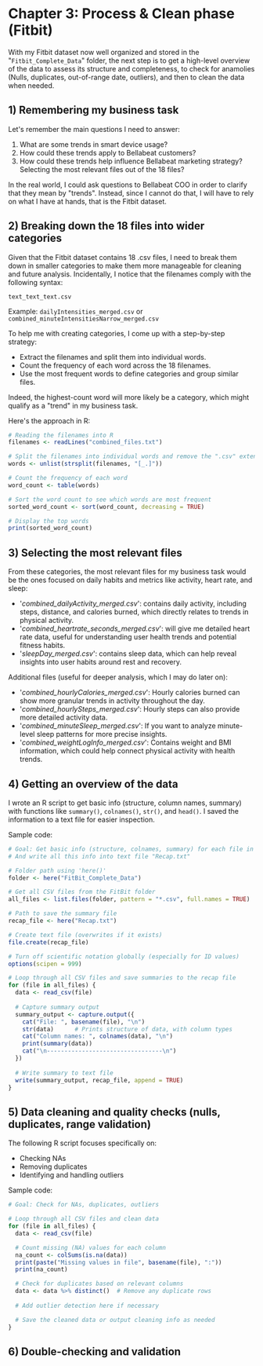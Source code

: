 # Chapter 3: Process & Clean phase (Fitbit)

With my Fitbit dataset now well organized and stored in the "`Fitbit_Complete_Data`" folder, the next step is to get a high-level overview of the data to assess its structure and completeness, to check for anamolies (Nulls, duplicates, out-of-range date, outliers), and then to clean the data when needed.

## 1) Remembering my business task

Let's remember the main questions I need to answer:

1. What are some trends in smart device usage?
2. How could these trends apply to Bellabeat customers?
3. How could these trends help influence Bellabeat marketing strategy?Selecting the most relevant files out of the 18 files?

In the real world, I could ask questions to Bellabeat COO in order to clarify that they mean by "trends". Instead, since I cannot do that, I will have to rely on what I have at hands, that is the Fitbit dataset.

## 2) Breaking down the 18 files into wider categories

Given that the Fitbit dataset contains 18 .csv files, I need to break them down in smaller categories to make them more manageable for cleaning and future analysis. Incidentally, I notice that the filenames comply with the following syntax:

`text_text_text.csv`

Example: `dailyIntensities_merged.csv` or `combined_minuteIntensitiesNarrow_merged.csv`

To help me with creating categories, I come up with a step-by-step strategy:

- Extract the filenames and split them into individual words.
- Count the frequency of each word across the 18 filenames.
- Use the most frequent words to define categories and group similar files.

Indeed, the highest-count word will more likely be a category, which might qualify as a "trend" in my business task.

Here's the approach in R:

``` r
# Reading the filenames into R
filenames <- readLines("combined_files.txt")

# Split the filenames into individual words and remove the ".csv" extension
words <- unlist(strsplit(filenames, "[_.]"))

# Count the frequency of each word
word_count <- table(words)

# Sort the word count to see which words are most frequent
sorted_word_count <- sort(word_count, decreasing = TRUE)

# Display the top words
print(sorted_word_count)

```

## 3) Selecting the most relevant files

From these categories, the most relevant files for my business task would be the ones focused on daily habits and metrics like activity, heart rate, and sleep:

- '*combined_dailyActivity_merged.csv*': contains daily activity, including steps, distance, and calories burned, which directly relates to trends in physical activity.
- '*combined_heartrate_seconds_merged.csv*': will give me detailed heart rate data, useful for understanding user health trends and potential fitness habits.
- '*sleepDay_merged.csv*': contains sleep data, which can help reveal insights into user habits around rest and recovery.

Additional files (useful for deeper analysis, which I may do later on):

- '*combined_hourlyCalories_merged.csv*': Hourly calories burned can show more granular trends in activity throughout the day.
- '*combined_hourlySteps_merged.csv*': Hourly steps can also provide more detailed activity data.
- '*combined_minuteSleep_merged.csv*': If you want to analyze minute-level sleep patterns for more precise insights.
- '*combined_weightLogInfo_merged.csv*': Contains weight and BMI information, which could help connect physical activity with health trends.

## 4) Getting an overview of the data

I wrote an R script to get basic info (structure, column names, summary) with functions like `summary()`, `colnames()`, `str()`, and `head()`.
I saved the information to a text file for easier inspection.

Sample code:

```r
# Goal: Get basic info (structure, colnames, summary) for each file in "FitBit_Complete_Data"
# And write all this info into text file "Recap.txt"

# Folder path using 'here()'
folder <- here("FitBit_Complete_Data")

# Get all CSV files from the FitBit folder
all_files <- list.files(folder, pattern = "*.csv", full.names = TRUE)

# Path to save the summary file
recap_file <- here("Recap.txt")

# Create text file (overwrites if it exists)
file.create(recap_file)

# Turn off scientific notation globally (especially for ID values)
options(scipen = 999)

# Loop through all CSV files and save summaries to the recap file
for (file in all_files) {
  data <- read_csv(file)
  
  # Capture summary output
  summary_output <- capture.output({
    cat("File: ", basename(file), "\n")
    str(data)      # Prints structure of data, with column types
    cat("Column names: ", colnames(data), "\n")
    print(summary(data))
    cat("\n---------------------------------\n")
  })
  
  # Write summary to text file
  write(summary_output, recap_file, append = TRUE)
}

```

## 5) Data cleaning and quality checks (nulls, duplicates, range validation)

The following R script focuses specifically on:
- Checking NAs
- Removing duplicates
- Identifying and handling outliers


Sample code:
```r
# Goal: Check for NAs, duplicates, outliers

# Loop through all CSV files and clean data
for (file in all_files) {
  data <- read_csv(file)

  # Count missing (NA) values for each column
  na_count <- colSums(is.na(data))
  print(paste("Missing values in file", basename(file), ":"))
  print(na_count)

  # Check for duplicates based on relevant columns
  data <- data %>% distinct()  # Remove any duplicate rows
  
  # Add outlier detection here if necessary

  # Save the cleaned data or output cleaning info as needed
}

```

## 6) Double-checking and validation




